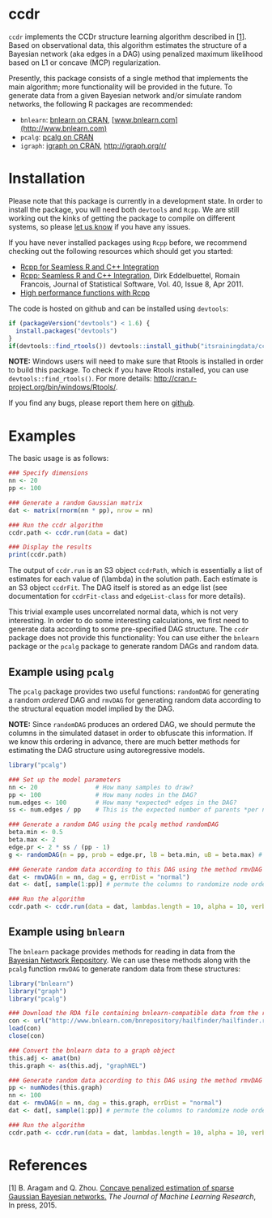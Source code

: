 <!-- README.md is generated from README.Rmd. Please edit that file -->
ccdr
====

`ccdr` implements the CCDr structure learning algorithm described in \[[1](#references)\]. Based on observational data, this algorithm estimates the structure of a Bayesian network (aka edges in a DAG) using penalized maximum likelihood based on L1 or concave (MCP) regularization.

Presently, this package consists of a single method that implements the main algorithm; more functionality will be provided in the future. To generate data from a given Bayesian network and/or simulate random networks, the following R packages are recommended:

-   `bnlearn`: [bnlearn on CRAN](http://cran.r-project.org/web/packages/bnlearn/index.html), [www.bnlearn.com](http://www.bnlearn.com)
-   `pcalg`: [pcalg on CRAN](http://cran.r-project.org/web/packages/pcalg/index.html)
-   `igraph`: [igraph on CRAN](http://cran.r-project.org/web/packages/igraph/index.html), [<http://igraph.org/r/>](http://igraph.org/r/)

Installation
============

Please note that this package is currently in a development state. In order to install the package, you will need both `devtools` and `Rcpp`. We are still working out the kinks of getting the package to compile on different systems, so please [let us know](https://github.com/itsrainingdata/ccdr/issues) if you have any issues.

If you have never installed packages using `Rcpp` before, we recommend checking out the following resources which should get you started:

-   [Rcpp for Seamless R and C++ Integration](http://www.rcpp.org)
-   [Rcpp: Seamless R and C++ Integration](http://www.jstatsoft.org/v40/i08/), Dirk Eddelbuettel, Romain Francois, Journal of Statistical Software, Vol. 40, Issue 8, Apr 2011.
-   [High performance functions with Rcpp](http://adv-r.had.co.nz/Rcpp.html)

The code is hosted on github and can be installed using `devtools`:

``` r
if (packageVersion("devtools") < 1.6) {
  install.packages("devtools")
}
if(devtools::find_rtools()) devtools::install_github("itsrainingdata/ccdr")
```

**NOTE:** Windows users will need to make sure that Rtools is installed in order to build this package. To check if you have Rtools installed, you can use `devtools::find_rtools()`. For more details: [<http://cran.r-project.org/bin/windows/Rtools/>](http://cran.r-project.org/bin/windows/Rtools/).

If you find any bugs, please report them here on [github](https://github.com/itsrainingdata/ccdr/issues).

Examples
========

The basic usage is as follows:

``` r
### Specify dimensions
nn <- 20
pp <- 100

### Generate a random Gaussian matrix
dat <- matrix(rnorm(nn * pp), nrow = nn)

### Run the ccdr algorithm
ccdr.path <- ccdr.run(data = dat)

### Display the results
print(ccdr.path)
```

The output of `ccdr.run` is an S3 object `ccdrPath`, which is essentially a list of estimates for each value of \(\lambda\) in the solution path. Each estimate is an S3 object `ccdrFit`. The DAG itself is stored as an edge list (see documentation for `ccdrFit-class` and `edgeList-class` for more details).

This trivial example uses uncorrelated normal data, which is not very interesting. In order to do some interesting calculations, we first need to generate data according to some pre-specified DAG structure. The `ccdr` package does not provide this functionality: You can use either the `bnlearn` package or the `pcalg` package to generate random DAGs and random data.

Example using `pcalg`
---------------------

The `pcalg` package provides two useful functions: `randomDAG` for generating a random *ordered* DAG and `rmvDAG` for generating random data according to the structural equation model implied by the DAG.

**NOTE:** Since `randomDAG` produces an ordered DAG, we should permute the columns in the simulated dataset in order to obfuscate this information. If we know this ordering in advance, there are much better methods for estimating the DAG structure using autoregressive models.

``` r
library("pcalg")

### Set up the model parameters
nn <- 20                # How many samples to draw?
pp <- 100               # How many nodes in the DAG?
num.edges <- 100        # How many *expected* edges in the DAG?
ss <- num.edges / pp    # This is the expected number of parents *per node*

### Generate a random DAG using the pcalg method randomDAG
beta.min <- 0.5
beta.max <- 2
edge.pr <- 2 * ss / (pp - 1)
g <- randomDAG(n = pp, prob = edge.pr, lB = beta.min, uB = beta.max) # Note that the edge weights are selected at random here!

### Generate random data according to this DAG using the method rmvDAG
dat <- rmvDAG(n = nn, dag = g, errDist = "normal")
dat <- dat[, sample(1:pp)] # permute the columns to randomize node ordering

### Run the algorithm
ccdr.path <- ccdr.run(data = dat, lambdas.length = 10, alpha = 10, verbose = FALSE)
```

Example using `bnlearn`
-----------------------

The `bnlearn` package provides methods for reading in data from the [Bayesian Network Repository](http://www.bnlearn.com/bnrepository/). We can use these methods along with the `pcalg` function `rmvDAG` to generate random data from these structures:

``` r
library("bnlearn")
library("graph")
library("pcalg")

### Download the RDA file containing bnlearn-compatible data from the repository
con <- url("http://www.bnlearn.com/bnrepository/hailfinder/hailfinder.rda")
load(con)
close(con)

### Convert the bnlearn data to a graph object
this.adj <- amat(bn)
this.graph <- as(this.adj, "graphNEL")

### Generate random data according to this DAG using the method rmvDAG
pp <- numNodes(this.graph)
nn <- 100
dat <- rmvDAG(n = nn, dag = this.graph, errDist = "normal")
dat <- dat[, sample(1:pp)] # permute the columns to randomize node ordering

### Run the algorithm
ccdr.path <- ccdr.run(data = dat, lambdas.length = 10, alpha = 10, verbose = FALSE)
```

References
==========

\[1\] B. Aragam and Q. Zhou. [Concave penalized estimation of sparse Gaussian Bayesian networks.](http://arxiv.org/abs/1401.0852) *The Journal of Machine Learning Research*, In press, 2015.
